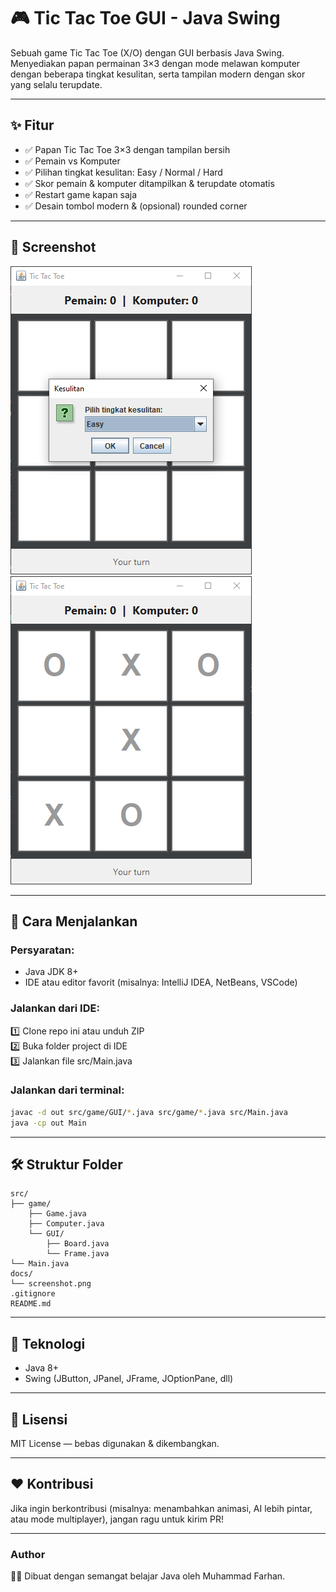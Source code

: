 
# 🎮 Tic Tac Toe GUI - Java Swing

Sebuah game Tic Tac Toe (X/O) dengan GUI berbasis Java Swing.  
Menyediakan papan permainan 3×3 dengan mode melawan komputer dengan beberapa tingkat kesulitan, serta tampilan modern dengan skor yang selalu terupdate.

---

## ✨ Fitur
- ✅ Papan Tic Tac Toe 3×3 dengan tampilan bersih
- ✅ Pemain vs Komputer
- ✅ Pilihan tingkat kesulitan: Easy / Normal / Hard
- ✅ Skor pemain & komputer ditampilkan & terupdate otomatis
- ✅ Restart game kapan saja
- ✅ Desain tombol modern & (opsional) rounded corner

---

## 📸 Screenshot
![screenshot](docs/pic1.PNG)
![screenshot](docs/pic2.PNG)

---

## 🚀 Cara Menjalankan
### Persyaratan:
- Java JDK 8+  
- IDE atau editor favorit (misalnya: IntelliJ IDEA, NetBeans, VSCode)

### Jalankan dari IDE:
1️⃣ Clone repo ini atau unduh ZIP  
2️⃣ Buka folder project di IDE  
3️⃣ Jalankan file src/Main.java

### Jalankan dari terminal:
```bash
javac -d out src/game/GUI/*.java src/game/*.java src/Main.java
java -cp out Main
```

---

## 🛠️ Struktur Folder
```
src/
├── game/
    ├── Game.java
    ├── Computer.java
    └── GUI/
        ├── Board.java
        └── Frame.java
└── Main.java
docs/
└── screenshot.png
.gitignore
README.md
```

---

## 🎨 Teknologi
- Java 8+
- Swing (JButton, JPanel, JFrame, JOptionPane, dll)

---

## 📜 Lisensi
MIT License — bebas digunakan & dikembangkan.

---

## ❤️ Kontribusi
Jika ingin berkontribusi (misalnya: menambahkan animasi, AI lebih pintar, atau mode multiplayer), jangan ragu untuk kirim PR!

---

### Author
🧑‍💻 Dibuat dengan semangat belajar Java oleh Muhammad Farhan.
